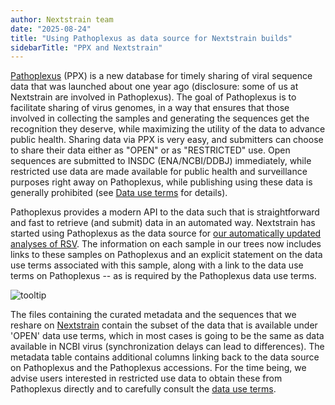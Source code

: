 ```yaml
---
author: Nextstrain team
date: "2025-08-24"
title: "Using Pathoplexus as data source for Nextstrain builds"
sidebarTitle: "PPX and Nextstrain"
---
```


[Pathoplexus](https://pathoplexus.org) (PPX) is a new database for timely sharing of viral sequence data that was launched about one year ago (disclosure: some of us at Nextstrain are involved in Pathoplexus).
The goal of Pathoplexus is to facilitate sharing of virus genomes, in a way that ensures that those involved in collecting the samples and generating the sequences get the recognition they deserve, while maximizing the utility of the data to advance public health.
Sharing data via PPX is very easy, and submitters can choose to share their data either as "OPEN" or as "RESTRICTED" use.
Open sequences are submitted to INSDC (ENA/NCBI/DDBJ) immediately, while restricted use data are made available for public health and surveillance purposes right away on Pathoplexus, while publishing using these data is generally prohibited (see [Data use terms](https://pathoplexus.org/about/terms-of-use/data-use-terms) for details).

Pathoplexus provides a modern API to the data such that is straightforward and fast to retrieve (and submit) data in an automated way.
Nextstrain has started using Pathoplexus as the data source for [our automatically updated analyses of RSV](https://nextstrain.org/rsv/a/genome/6y).
The information on each sample in our trees now includes links to these samples on Pathoplexus and an explicit statement on the data use terms associated with this sample, along with a link to the data use terms on Pathoplexus -- as is required by the Pathoplexus data use terms.

![tooltip](/blog/img/ppx_tip_tooltip.png)

The files containing the curated metadata and the sequences that we reshare on [Nextstrain](https://nextstrain.org/rsv/a/genome/6y) contain the subset of the data that is available under 'OPEN' data use terms, which in most cases is going to be the same as data available in NCBI virus (synchronization delays can lead to differences).
The metadata table contains additional columns linking back to the data source on Pathoplexus and the Pathoplexus accessions.
For the time being, we advise users interested in restricted use data to obtain these from Pathoplexus directly and to carefully consult the [data use terms](https://pathoplexus.org/about/terms-of-use/data-use-terms).






